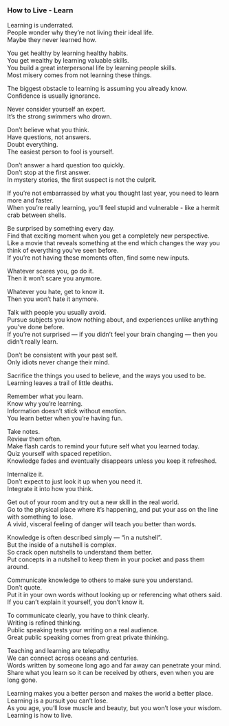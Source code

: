 ### How to Live - Learn

Learning is underrated.  
People wonder why they’re not living their ideal life.  
Maybe they never learned how.

You get healthy by learning healthy habits.  
You get wealthy by learning valuable skills.  
You build a great interpersonal life by learning people skills.  
Most misery comes from not learning these things.

The biggest obstacle to learning is assuming you already know.  
Confidence is usually ignorance.

Never consider yourself an expert.  
It’s the strong swimmers who drown.

Don’t believe what you think.  
Have questions, not answers.  
Doubt everything.  
The easiest person to fool is yourself.

Don’t answer a hard question too quickly.  
Don’t stop at the first answer.  
In mystery stories, the first suspect is not the culprit.

If you’re not embarrassed by what you thought last year, you need to learn more and faster.  
When you’re really learning, you’ll feel stupid and vulnerable - like a hermit crab between shells.

Be surprised by something every day.  
Find that exciting moment when you get a completely new perspective.  
Like a movie that reveals something at the end which changes the way you think of everything you’ve seen before.  
If you’re not having these moments often, find some new inputs.

Whatever scares you, go do it.  
Then it won’t scare you anymore.

Whatever you hate, get to know it.  
Then you won’t hate it anymore.

Talk with people you usually avoid.  
Pursue subjects you know nothing about, and experiences unlike anything you’ve done before.  
If you’re not surprised — if you didn’t feel your brain changing — then you didn’t really learn.

Don’t be consistent with your past self.  
Only idiots never change their mind.

Sacrifice the things you used to believe, and the ways you used to be.  
Learning leaves a trail of little deaths.

Remember what you learn.  
Know why you’re learning.  
Information doesn’t stick without emotion.  
You learn better when you’re having fun.

Take notes.  
Review them often.  
Make flash cards to remind your future self what you learned today.  
Quiz yourself with spaced repetition.  
Knowledge fades and eventually disappears unless you keep it refreshed.

Internalize it.  
Don’t expect to just look it up when you need it.  
Integrate it into how you think.

Get out of your room and try out a new skill in the real world.  
Go to the physical place where it’s happening, and put your ass on the line with something to lose.  
A vivid, visceral feeling of danger will teach you better than words.

Knowledge is often described simply — “in a nutshell”.  
But the inside of a nutshell is complex.  
So crack open nutshells to understand them better.  
Put concepts in a nutshell to keep them in your pocket and pass them around.

Communicate knowledge to others to make sure you understand.  
Don’t quote.  
Put it in your own words without looking up or referencing what others said.  
If you can’t explain it yourself, you don’t know it.

To communicate clearly, you have to think clearly.  
Writing is refined thinking.  
Public speaking tests your writing on a real audience.  
Great public speaking comes from great private thinking.

Teaching and learning are telepathy.  
We can connect across oceans and centuries.  
Words written by someone long ago and far away can penetrate your mind.  
Share what you learn so it can be received by others, even when you are long gone.

Learning makes you a better person and makes the world a better place.  
Learning is a pursuit you can’t lose.  
As you age, you’ll lose muscle and beauty, but you won’t lose your wisdom.  
Learning is how to live.